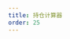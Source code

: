 ```yaml
---
title: 持仓计算器
order: 25
---
```


<code src="./calcHoldingCostsRecovery.jsx" />

<code src="./calcHoldingCosts.jsx" />
